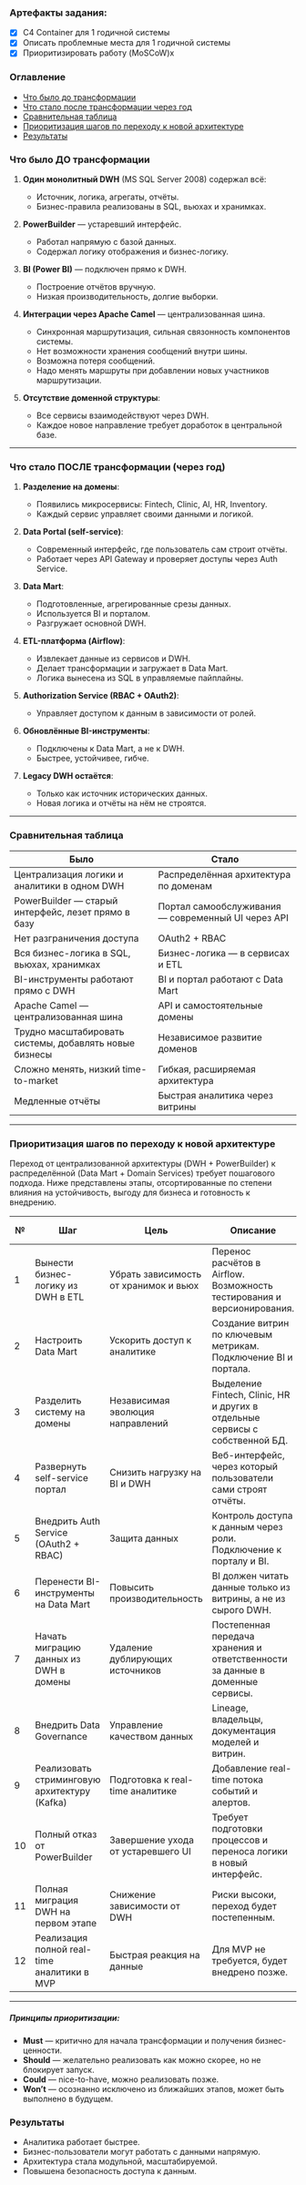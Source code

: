 ### Артефакты задания:
- [x] C4 Container для 1 годичной системы
- [x] Описать проблемные места для 1 годичной системы
- [x] Приоритизировать работу (MoSCoW)x

### Оглавление
- [Что было до трансформации](#что-было-до-трансформации)
- [Что стало после трансформации через год](#что-стало-после-трансформации-через-год)
- [Сравнительная таблица](#сравнительная-таблица)
- [Приоритизация шагов по переходу к новой архитектуре](#приоритизация-шагов-по-переходу-к-новой-архитектуре)
- [Результаты](#результаты)

### Что было ДО трансформации
1. **Один монолитный DWH** (MS SQL Server 2008) содержал всё:
   - Источник, логика, агрегаты, отчёты.
   - Бизнес-правила реализованы в SQL, вьюхах и хранимках.

2. **PowerBuilder** — устаревший интерфейс.
   - Работал напрямую с базой данных.
   - Содержал логику отображения и бизнес-логику.

3. **BI (Power BI)** — подключен прямо к DWH.
   - Построение отчётов вручную.
   - Низкая производительность, долгие выборки.

4. **Интеграции через Apache Camel** — централизованная шина.
   - Синхронная маршрутизация, сильная связонность компонентов системы.
   - Нет возможности хранения сообщений внутри шины.
   - Возможна потеря сообщений.
   - Надо менять маршруты при добавлении новых участников маршрутизации.

5. **Отсутствие доменной структуры**:
   - Все сервисы взаимодействуют через DWH.
   - Каждое новое направление требует доработок в центральной базе.

---

### Что стало ПОСЛЕ трансформации (через год)

1. **Разделение на домены**:
   - Появились микросервисы: Fintech, Clinic, AI, HR, Inventory.
   - Каждый сервис управляет своими данными и логикой.

2. **Data Portal (self-service)**:
   - Современный интерфейс, где пользователь сам строит отчёты.
   - Работает через API Gateway и проверяет доступы через Auth Service.

3. **Data Mart**:
   - Подготовленные, агрегированные срезы данных.
   - Используется BI и порталом.
   - Разгружает основной DWH.

4. **ETL-платформа (Airflow)**:
   - Извлекает данные из сервисов и DWH.
   - Делает трансформации и загружает в Data Mart.
   - Логика вынесена из SQL в управляемые пайплайны.

5. **Authorization Service (RBAC + OAuth2)**:
   - Управляет доступом к данным в зависимости от ролей.

6. **Обновлённые BI-инструменты**:
   - Подключены к Data Mart, а не к DWH.
   - Быстрее, устойчивее, гибче.

7. **Legacy DWH остаётся**:
   - Только как источник исторических данных.
   - Новая логика и отчёты на нём не строятся.

---

### Сравнительная таблица
| Было                                                   | Стало                                              |
|--------------------------------------------------------|----------------------------------------------------|
| Централизация логики и аналитики в одном DWH           | Распределённая архитектура по доменам              |
| PowerBuilder — старый интерфейс, лезет прямо в базу    | Портал самообслуживания — современный UI через API |
| Нет разграничения доступа                              | OAuth2 + RBAC                                      |
| Вся бизнес-логика в SQL, вьюхах, хранимках             | Бизнес-логика — в сервисах и ETL                   |
| BI-инструменты работают прямо с DWH                    | BI и портал работают с Data Mart                   |
| Apache Camel — централизованная шина                   | API и самостоятельные домены                       |
| Трудно масштабировать системы, добавлять новые бизнесы | Независимое развитие доменов                       |
| Сложно менять, низкий time-to-market                   | Гибкая, расширяемая архитектура                    |
| Медленные отчёты                                       | Быстрая аналитика через витрины                    |

---

### Приоритизация шагов по переходу к новой архитектуре

Переход от централизованной архитектуры (DWH + PowerBuilder) к распределённой (Data Mart + Domain Services) требует пошагового подхода. Ниже представлены этапы, отсортированные по степени влияния на устойчивость, выгоду для бизнеса и готовность к внедрению.

| № | Шаг                                          | Цель                                  | Описание                                                                      | Приоритет (MoSCoW) |
|---|----------------------------------------------|---------------------------------------|-------------------------------------------------------------------------------|---------------------|
| 1 | Вынести бизнес-логику из DWH в ETL           | Убрать зависимость от хранимок и вьюх | Перенос расчётов в Airflow. Возможность тестирования и версионирования.       | Must |
| 2 | Настроить Data Mart                          | Ускорить доступ к аналитике           | Создание витрин по ключевым метрикам. Подключение BI и портала.               | Must |
| 3 | Разделить систему на домены                  | Независимая эволюция направлений      | Выделение Fintech, Clinic, HR и других в отдельные сервисы с собственной БД.  | Must |
| 4 | Развернуть self-service портал               | Снизить нагрузку на BI и DWH          | Веб-интерфейс, через который пользователи сами строят отчёты.                 | Should |
| 5 | Внедрить Auth Service (OAuth2 + RBAC)        | Защита данных                         | Контроль доступа к данным через роли. Подключение к порталу и BI.             | Should |
| 6 | Перенести BI-инструменты на Data Mart        | Повысить производительность           | BI должен читать данные только из витрины, а не из сырого DWH.                | Should |
| 7 | Начать миграцию данных из DWH в домены       | Удаление дублирующих источников       | Постепенная передача хранения и ответственности за данные в доменные сервисы. | Should |
| 8 | Внедрить Data Governance                     | Управление качеством данных           | Lineage, владельцы, документация моделей и витрин.                            | Should |
| 9 | Реализовать стриминговую архитектуру (Kafka) | Подготовка к real-time аналитике      | Добавление real-time потока событий и алертов.                                | Could |
| 10 | Полный отказ от PowerBuilder                 | Завершение ухода от устаревшего UI    | Требует подготовки процессов и переноса логики в новый интерфейс.             | Won’t |
| 11 | Полная миграция DWH на первом этапе          | Снижение зависимости от DWH           | Риски высоки, переход будет постепенным.                                      | Won’t |
| 12 | Реализация полной real-time аналитики в MVP  | Быстрая реакция на данные             | Для MVP не требуется, будет внедрено позже.                                   | Won’t |

---

##### Принципы приоритизации:
- **Must** — критично для начала трансформации и получения бизнес-ценности.
- **Should** — желательно реализовать как можно скорее, но не блокирует запуск.
- **Could** — nice-to-have, можно реализовать позже.
- **Won’t** — осознанно исключено из ближайших этапов, может быть выполнено в будущем.

### Результаты

- Аналитика работает быстрее.
- Бизнес-пользователи могут работать с данными напрямую.
- Архитектура стала модульной, масштабируемой.
- Повышена безопасность доступа к данным.
